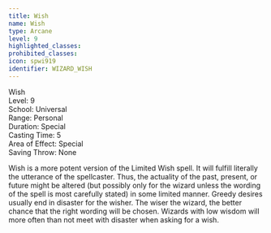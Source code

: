 ```yaml
---
title: Wish
name: Wish
type: Arcane
level: 9
highlighted_classes: 
prohibited_classes: 
icon: spwi919
identifier: WIZARD_WISH
---
```

Wish  
Level: 9  
School: Universal  
Range: Personal  
Duration: Special  
Casting Time: 5  
Area of Effect: Special  
Saving Throw: None  
  
Wish is a more potent version of the Limited Wish spell. It will fulfill literally the utterance of the spellcaster. Thus, the actuality of the past, present, or future might be altered (but possibly only for the wizard unless the wording of the spell is most carefully stated) in some limited manner. Greedy desires usually end in disaster for the wisher. The wiser the wizard, the better chance that the right wording will be chosen. Wizards with low wisdom will more often than not meet with disaster when asking for a wish.  
